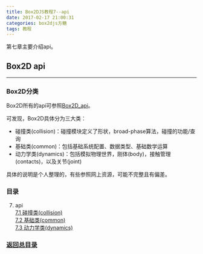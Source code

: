 ```yaml
---
title: Box2DJS教程7--api
date: 2017-02-17 21:00:31
categories: box2djs方糖
tags: 教程
---
```

第七章主要介绍api。
<!--more-->

## Box2D api
------
### Box2D分类
Box2D所有的api可参照[Box2D_api](http://www.kyucon.com/doc/box2d/)。

可发现，Box2D具体分为三大类：
- 碰撞类(collision)：碰撞模块定义了形状，broad-phase算法，碰撞的功能/查询
- 基础类(common)：包括基础系统配置、数据类型、基础数学运算
- 动力学类(dynamics)：包括模拟物理世界，刚体(body)，接触管理(contacts)，以及关节(joint)

具体的说明是个人整理的，有些参照网上资源，可能不完整且有偏差。

### 目录
7. api  
  [7.1 碰撞类(collision)](/2017/02/17/box2d-tutorial-7-1-common-api/)   
  [7.2 基础类(common)](/2017/02/17/box2d-tutorial-7-2-collisions-api/)  
  [7.3 动力学类(dynamics)](/2017/02/17/box2d-tutorial-7-3-dynamics-api/)     


### [返回总目录](/2017/02/17/box2d-tutorial-0-catalog/) 
